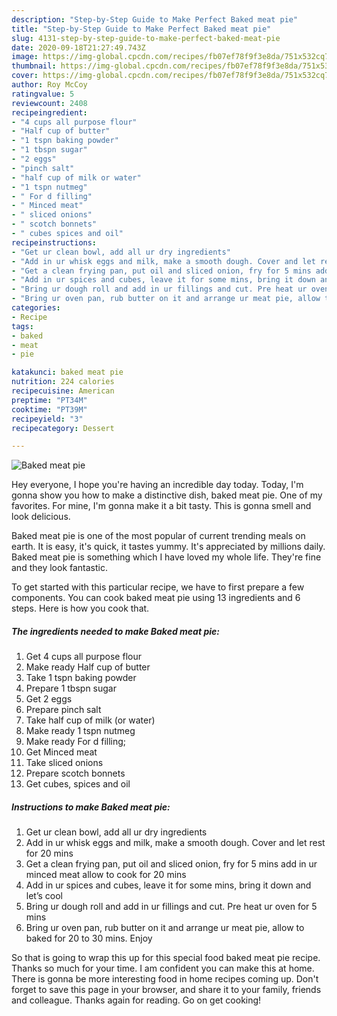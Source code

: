 ```yaml
---
description: "Step-by-Step Guide to Make Perfect Baked meat pie"
title: "Step-by-Step Guide to Make Perfect Baked meat pie"
slug: 4131-step-by-step-guide-to-make-perfect-baked-meat-pie
date: 2020-09-18T21:27:49.743Z
image: https://img-global.cpcdn.com/recipes/fb07ef78f9f3e8da/751x532cq70/baked-meat-pie-recipe-main-photo.jpg
thumbnail: https://img-global.cpcdn.com/recipes/fb07ef78f9f3e8da/751x532cq70/baked-meat-pie-recipe-main-photo.jpg
cover: https://img-global.cpcdn.com/recipes/fb07ef78f9f3e8da/751x532cq70/baked-meat-pie-recipe-main-photo.jpg
author: Roy McCoy
ratingvalue: 5
reviewcount: 2408
recipeingredient:
- "4 cups all purpose flour"
- "Half cup of butter"
- "1 tspn baking powder"
- "1 tbspn sugar"
- "2 eggs"
- "pinch salt"
- "half cup of milk or water"
- "1 tspn nutmeg"
- " For d filling"
- " Minced meat"
- " sliced onions"
- " scotch bonnets"
- " cubes spices and oil"
recipeinstructions:
- "Get ur clean bowl, add all ur dry ingredients"
- "Add in ur whisk eggs and milk, make a smooth dough. Cover and let rest for 20 mins"
- "Get a clean frying pan, put oil and sliced onion, fry for 5 mins add in ur minced meat allow to cook for 20 mins"
- "Add in ur spices and cubes, leave it for some mins, bring it down and let’s cool"
- "Bring ur dough roll and add in ur fillings and cut. Pre heat ur oven for 5 mins"
- "Bring ur oven pan, rub butter on it and arrange ur meat pie, allow to baked for 20 to 30 mins. Enjoy"
categories:
- Recipe
tags:
- baked
- meat
- pie

katakunci: baked meat pie 
nutrition: 224 calories
recipecuisine: American
preptime: "PT34M"
cooktime: "PT39M"
recipeyield: "3"
recipecategory: Dessert

---
```



![Baked meat pie](https://img-global.cpcdn.com/recipes/fb07ef78f9f3e8da/751x532cq70/baked-meat-pie-recipe-main-photo.jpg)

Hey everyone, I hope you're having an incredible day today. Today, I'm gonna show you how to make a distinctive dish, baked meat pie. One of my favorites. For mine, I'm gonna make it a bit tasty. This is gonna smell and look delicious.



Baked meat pie is one of the most popular of current trending meals on earth. It is easy, it's quick, it tastes yummy. It's appreciated by millions daily. Baked meat pie is something which I have loved my whole life. They're fine and they look fantastic.


To get started with this particular recipe, we have to first prepare a few components. You can cook baked meat pie using 13 ingredients and 6 steps. Here is how you cook that.

<!--inarticleads1-->

##### The ingredients needed to make Baked meat pie:

1. Get 4 cups all purpose flour
1. Make ready Half cup of butter
1. Take 1 tspn baking powder
1. Prepare 1 tbspn sugar
1. Get 2 eggs
1. Prepare pinch salt
1. Take half cup of milk (or water)
1. Make ready 1 tspn nutmeg
1. Make ready  For d filling;
1. Get  Minced meat
1. Take  sliced onions
1. Prepare  scotch bonnets
1. Get  cubes, spices and oil




<!--inarticleads2-->

##### Instructions to make Baked meat pie:

1. Get ur clean bowl, add all ur dry ingredients
1. Add in ur whisk eggs and milk, make a smooth dough. Cover and let rest for 20 mins
1. Get a clean frying pan, put oil and sliced onion, fry for 5 mins add in ur minced meat allow to cook for 20 mins
1. Add in ur spices and cubes, leave it for some mins, bring it down and let’s cool
1. Bring ur dough roll and add in ur fillings and cut. Pre heat ur oven for 5 mins
1. Bring ur oven pan, rub butter on it and arrange ur meat pie, allow to baked for 20 to 30 mins. Enjoy




So that is going to wrap this up for this special food baked meat pie recipe. Thanks so much for your time. I am confident you can make this at home. There is gonna be more interesting food in home recipes coming up. Don't forget to save this page in your browser, and share it to your family, friends and colleague. Thanks again for reading. Go on get cooking!
